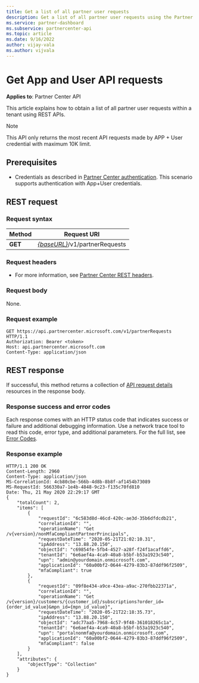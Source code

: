 ```yaml
---
title: Get a list of all partner user requests
description: Get a list of all partner user requests using the Partner REST API.
ms.service: partner-dashboard
ms.subservice: partnercenter-api
ms.topic: article
ms.date: 9/16/2022
author: vijay-vala
ms.author: vijvala
---
```


# Get App and User API requests

**Applies to**: Partner Center API

This article explains how to obtain a list of all partner user requests within a tenant using REST APIs.

 > [!NOTE]
 > This API only returns the most recent API requests made by APP + User credential with maximum 10K limit.

## Prerequisites

- Credentials as described in [Partner Center authentication](partner-center-authentication.md). This scenario supports authentication with App+User credentials.

## REST request

### Request syntax

| Method  | Request URI                                                        |
|---------|--------------------------------------------------------------------|
| **GET** | [*{baseURL}*](partner-center-rest-urls.md)/v1/partnerRequests |

### Request headers

- For more information, see [Partner Center REST headers](headers.md).

### Request body

None.

### Request example

```http
GET https://api.partnercenter.microsoft.com/v1/partnerRequests HTTP/1.1
Authorization: Bearer <token>
Host: api.partnercenter.microsoft.com
Content-Type: application/json
```

## REST response

If successful, this method returns a collection of [API request details](mfa-resources.md#api-request-details) resources in the response body.

### Response success and error codes

Each response comes with an HTTP status code that indicates success or failure and additional debugging information. Use a network trace tool to read this code, error type, and additional parameters. For the full list, see [Error Codes](error-codes.md).

### Response example

``` http
HTTP/1.1 200 OK
Content-Length: 2960
Content-Type: application/json
MS-CorrelationId: 4cb80cbe-566b-4d8b-8b8f-af1454b73089
MS-RequestId: 566330a7-1e4b-4848-9c23-f135c70fd810
Date: Thu, 21 May 2020 22:29:17 GMT
{
    "totalCount": 2,
    "items": [
        {
            "requestId": "6c583d8d-46cd-420c-ae3d-35b6dfdcdb21",
            "correlationId": "",
            "operationName": "Get /v{version}/nonMfaCompliantPartnerPrincipals",
            "requestDateTime": "2020-05-21T21:02:10.31",
            "ipAddress": "13.88.20.150",
            "objectId": "c69854fe-5fb4-4527-a28f-f24f1acaffd6",
            "tenantId": "6e6aef4a-4ca9-40a8-b5bf-b53a1923c540",
            "upn": "admin@yourdomain.onmicrosoft.com",
            "applicationId": "60a00bf2-0644-4279-83b3-87ddf96f2509",
            "mfaCompliant": true
        },
        {
            "requestId": "09f8e434-a9ce-43ea-a9ac-270fbb22371a",
            "correlationId": "",
            "operationName": "Get /v{version}/customers/{customer_id}/subscriptions?order_id={order_id_value}&mpn_id={mpn_id_value}",
            "requestDateTime": "2020-05-21T22:18:35.73",
            "ipAddress": "13.88.20.150",
            "objectId": "adc77aa5-7968-4c57-9f48-361018265c1a",
            "tenantId": "6e6aef4a-4ca9-40a8-b5bf-b53a1923c540",
            "upn": "portalnonmfa@yourdomain.onmicrosoft.com",
            "applicationId": "60a00bf2-0644-4279-83b3-87ddf96f2509",
            "mfaCompliant": false
        }
    ],
    "attributes": {
        "objectType": "Collection"
    }
}
```
